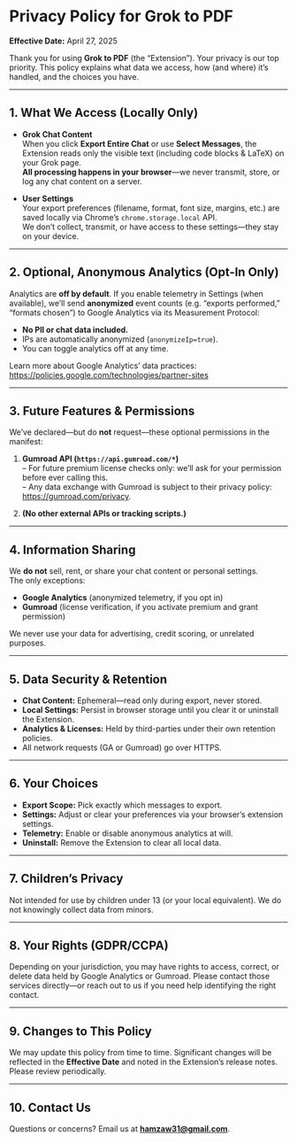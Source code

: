 
# Privacy Policy for Grok to PDF

**Effective Date:** April 27, 2025

Thank you for using **Grok to PDF** (the “Extension”). Your privacy is our top priority. This policy explains what data we access, how (and where) it’s handled, and the choices you have.

---

## 1. What We Access (Locally Only)

- **Grok Chat Content**  
  When you click **Export Entire Chat** or use **Select Messages**, the Extension reads only the visible text (including code blocks & LaTeX) on your Grok page.  
  **All processing happens in your browser**—we never transmit, store, or log any chat content on a server.

- **User Settings**  
  Your export preferences (filename, format, font size, margins, etc.) are saved locally via Chrome’s `chrome.storage.local` API.  
  We don’t collect, transmit, or have access to these settings—they stay on your device.

---

## 2. Optional, Anonymous Analytics (Opt-In Only)

Analytics are **off by default**. If you enable telemetry in Settings (when available), we’ll send **anonymized** event counts (e.g. “exports performed,” “formats chosen”) to Google Analytics via its Measurement Protocol:

- **No PII or chat data included.**  
- IPs are automatically anonymized (`anonymizeIp=true`).  
- You can toggle analytics off at any time.

Learn more about Google Analytics’ data practices:  
<https://policies.google.com/technologies/partner-sites>

---

## 3. Future Features & Permissions

We’ve declared—but do **not** request—these optional permissions in the manifest:

1. **Gumroad API (`https://api.gumroad.com/*`)**  
   – For future premium license checks only: we’ll ask for your permission before ever calling this.  
   – Any data exchange with Gumroad is subject to their privacy policy: <https://gumroad.com/privacy>.

2. **(No other external APIs or tracking scripts.)**

---

## 4. Information Sharing

We **do not** sell, rent, or share your chat content or personal settings.  
The only exceptions:

- **Google Analytics** (anonymized telemetry, if you opt in)  
- **Gumroad** (license verification, if you activate premium and grant permission)

We never use your data for advertising, credit scoring, or unrelated purposes.

---

## 5. Data Security & Retention

- **Chat Content:** Ephemeral—read only during export, never stored.  
- **Local Settings:** Persist in browser storage until you clear it or uninstall the Extension.  
- **Analytics & Licenses:** Held by third-parties under their own retention policies.  
- All network requests (GA or Gumroad) go over HTTPS.

---

## 6. Your Choices

- **Export Scope:** Pick exactly which messages to export.  
- **Settings:** Adjust or clear your preferences via your browser’s extension settings.  
- **Telemetry:** Enable or disable anonymous analytics at will.  
- **Uninstall:** Remove the Extension to clear all local data.

---

## 7. Children’s Privacy

Not intended for use by children under 13 (or your local equivalent). We do not knowingly collect data from minors.

---

## 8. Your Rights (GDPR/CCPA)

Depending on your jurisdiction, you may have rights to access, correct, or delete data held by Google Analytics or Gumroad. Please contact those services directly—or reach out to us if you need help identifying the right contact.

---

## 9. Changes to This Policy

We may update this policy from time to time. Significant changes will be reflected in the **Effective Date** and noted in the Extension’s release notes. Please review periodically.

---

## 10. Contact Us

Questions or concerns? Email us at **hamzaw31@gmail.com**.
